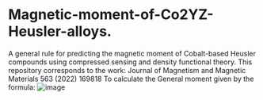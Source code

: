 # Magnetic-moment-of-Co2YZ-Heusler-alloys.
A general rule for predicting the magnetic moment of Cobalt-based Heusler compounds using compressed sensing and density functional theory.
This repository corresponds to the work:
Journal of Magnetism and Magnetic Materials 563 (2022) 169818
To calculate the General moment given by the formula:
![image](https://user-images.githubusercontent.com/27854932/232724701-ac4d3f50-8299-4521-9ce8-77d759c863ff.png)
